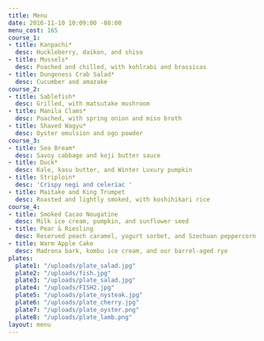 ```yaml
---
title: Menu
date: 2016-11-10 10:09:00 -08:00
menu_cost: 165
course_1:
- title: Kanpachi*
  desc: Huckleberry, daikon, and shiso
- title: Mussels*
  desc: Poached and chilled, with kohlrabi and brassicas
- title: Dungeness Crab Salad*
  desc: Cucumber and amazake
course_2:
- title: Sablefish*
  desc: Grilled, with matsutake mushroom
- title: Manila Clams*
  desc: Poached, with spring onion and miso broth
- title: Shaved Wagyu*
  desc: Oyster emulsion and ogo powder
course_3:
- title: Sea Bream*
  desc: Savoy cabbage and koji butter sauce
- title: Duck*
  desc: Kale, kasu butter, and Winter Luxury pumpkin
- title: Striploin*
  desc: 'Crispy negi and celeriac '
- title: Maitake and King Trumpet
  desc: Roasted and lightly smoked, with koshihikari rice
course_4:
- title: Smoked Cacao Nougatine
  desc: Milk ice cream, pumpkin, and sunflower seed
- title: Pear & Riesling
  desc: Reserved peach caramel, yogurt sorbet, and Szechuan peppercorn
- title: Warm Apple Cake
  desc: Madrona bark, kombu ice cream, and our barrel-aged rye
plates:
  plate1: "/uploads/plate_salad.jpg"
  plate2: "/uploads/fish.jpg"
  plate3: "/uploads/plate_salad.jpg"
  plate4: "/uploads/FISH2.jpg"
  plate5: "/uploads/plate_nysteak.jpg"
  plate6: "/uploads/plate_cherry.jpg"
  plate7: "/uploads/plate_oyster.png"
  plate8: "/uploads/plate_lamb.png"
layout: menu
---
```


